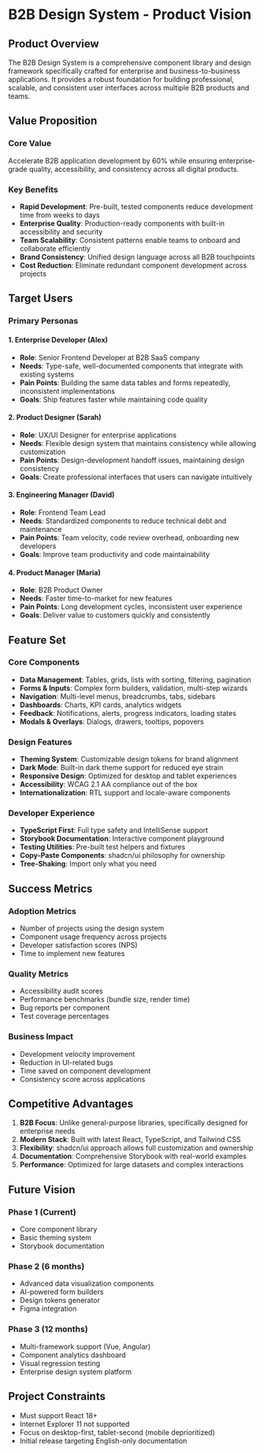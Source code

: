 # B2B Design System - Product Vision

## Product Overview

The B2B Design System is a comprehensive component library and design framework specifically crafted for enterprise and business-to-business applications. It provides a robust foundation for building professional, scalable, and consistent user interfaces across multiple B2B products and teams.

## Value Proposition

### Core Value
Accelerate B2B application development by 60% while ensuring enterprise-grade quality, accessibility, and consistency across all digital products.

### Key Benefits
- **Rapid Development**: Pre-built, tested components reduce development time from weeks to days
- **Enterprise Quality**: Production-ready components with built-in accessibility and security
- **Team Scalability**: Consistent patterns enable teams to onboard and collaborate efficiently
- **Brand Consistency**: Unified design language across all B2B touchpoints
- **Cost Reduction**: Eliminate redundant component development across projects

## Target Users

### Primary Personas

#### 1. Enterprise Developer (Alex)
- **Role**: Senior Frontend Developer at B2B SaaS company
- **Needs**: Type-safe, well-documented components that integrate with existing systems
- **Pain Points**: Building the same data tables and forms repeatedly, inconsistent implementations
- **Goals**: Ship features faster while maintaining code quality

#### 2. Product Designer (Sarah)
- **Role**: UX/UI Designer for enterprise applications
- **Needs**: Flexible design system that maintains consistency while allowing customization
- **Pain Points**: Design-development handoff issues, maintaining design consistency
- **Goals**: Create professional interfaces that users can navigate intuitively

#### 3. Engineering Manager (David)
- **Role**: Frontend Team Lead
- **Needs**: Standardized components to reduce technical debt and maintenance
- **Pain Points**: Team velocity, code review overhead, onboarding new developers
- **Goals**: Improve team productivity and code maintainability

#### 4. Product Manager (Maria)
- **Role**: B2B Product Owner
- **Needs**: Faster time-to-market for new features
- **Pain Points**: Long development cycles, inconsistent user experience
- **Goals**: Deliver value to customers quickly and consistently

## Feature Set

### Core Components
- **Data Management**: Tables, grids, lists with sorting, filtering, pagination
- **Forms & Inputs**: Complex form builders, validation, multi-step wizards
- **Navigation**: Multi-level menus, breadcrumbs, tabs, sidebars
- **Dashboards**: Charts, KPI cards, analytics widgets
- **Feedback**: Notifications, alerts, progress indicators, loading states
- **Modals & Overlays**: Dialogs, drawers, tooltips, popovers

### Design Features
- **Theming System**: Customizable design tokens for brand alignment
- **Dark Mode**: Built-in dark theme support for reduced eye strain
- **Responsive Design**: Optimized for desktop and tablet experiences
- **Accessibility**: WCAG 2.1 AA compliance out of the box
- **Internationalization**: RTL support and locale-aware components

### Developer Experience
- **TypeScript First**: Full type safety and IntelliSense support
- **Storybook Documentation**: Interactive component playground
- **Testing Utilities**: Pre-built test helpers and fixtures
- **Copy-Paste Components**: shadcn/ui philosophy for ownership
- **Tree-Shaking**: Import only what you need

## Success Metrics

### Adoption Metrics
- Number of projects using the design system
- Component usage frequency across projects
- Developer satisfaction scores (NPS)
- Time to implement new features

### Quality Metrics
- Accessibility audit scores
- Performance benchmarks (bundle size, render time)
- Bug reports per component
- Test coverage percentages

### Business Impact
- Development velocity improvement
- Reduction in UI-related bugs
- Time saved on component development
- Consistency score across applications

## Competitive Advantages

1. **B2B Focus**: Unlike general-purpose libraries, specifically designed for enterprise needs
2. **Modern Stack**: Built with latest React, TypeScript, and Tailwind CSS
3. **Flexibility**: shadcn/ui approach allows full customization and ownership
4. **Documentation**: Comprehensive Storybook with real-world examples
5. **Performance**: Optimized for large datasets and complex interactions

## Future Vision

### Phase 1 (Current)
- Core component library
- Basic theming system
- Storybook documentation

### Phase 2 (6 months)
- Advanced data visualization components
- AI-powered form builders
- Design tokens generator
- Figma integration

### Phase 3 (12 months)
- Multi-framework support (Vue, Angular)
- Component analytics dashboard
- Visual regression testing
- Enterprise design system platform

## Project Constraints

- Must support React 18+
- Internet Explorer 11 not supported
- Focus on desktop-first, tablet-second (mobile deprioritized)
- Initial release targeting English-only documentation